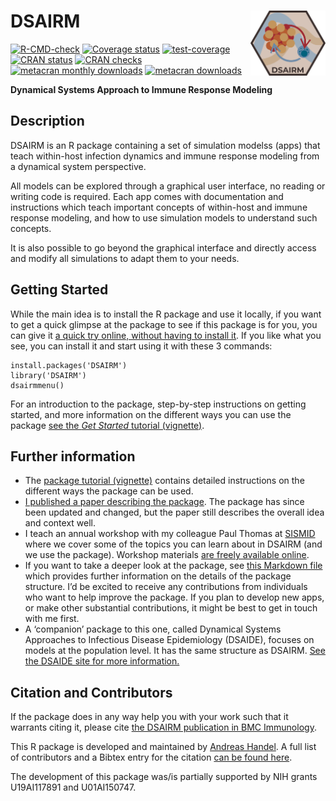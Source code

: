
<!-- README.md is generated from README.Rmd. Please edit that file -->

# DSAIRM <img src="man/figures/logo.png" align="right" alt="" width="120" />

<!-- badges: start -->

[![R-CMD-check](https://github.com/ahgroup/DSAIRM/workflows/R-CMD-check/badge.svg)](https://github.com/ahgroup/DSAIRM/actions)
[![Coverage
status](https://codecov.io/gh/ahgroup/DSAIRM/branch/master/graph/badge.svg?token=OGO3sVEcPD)](https://codecov.io/gh/ahgroup/DSAIRM)
[![test-coverage](https://github.com/ahgroup/DSAIRM/workflows/test-coverage/badge.svg)](https://github.com/ahgroup/DSAIRM/actions)
[![CRAN
status](https://www.r-pkg.org/badges/version/DSAIRM)](https://cran.r-project.org/package=DSAIRM)
[![CRAN
checks](https://cranchecks.info/badges/summary/DSAIRM)](https://cran.r-project.org/web/checks/check_results_DSAIRM.html)
[![metacran monthly
downloads](http://cranlogs.r-pkg.org/badges/DSAIRM)](https://cran.r-project.org/package=DSAIRM)
[![metacran
downloads](http://cranlogs.r-pkg.org/badges/grand-total/DSAIRM?color=ff69b4)](https://cran.r-project.org/package=DSAIRM)
<!-- badges: end -->

**Dynamical Systems Approach to Immune Response Modeling**

## Description

DSAIRM is an R package containing a set of simulation modelss (apps)
that teach within-host infection dynamics and immune response modeling
from a dynamical system perspective.

All models can be explored through a graphical user interface, no
reading or writing code is required. Each app comes with documentation
and instructions which teach important concepts of within-host and
immune response modeling, and how to use simulation models to understand
such concepts.

It is also possible to go beyond the graphical interface and directly
access and modify all simulations to adapt them to your needs.

## Getting Started

While the main idea is to install the R package and use it locally, if
you want to get a quick glimpse at the package to see if this package is
for you, you can give it [a quick try online, without having to install
it](https://shiny.ovpr.uga.edu/DSAIRM/). If you like what you see, you
can install it and start using it with these 3 commands:

    install.packages('DSAIRM')
    library('DSAIRM')
    dsairmmenu()

For an introduction to the package, step-by-step instructions on getting
started, and more information on the different ways you can use the
package [see the *Get Started* tutorial
(vignette)](https://ahgroup.github.io/DSAIRM/articles/DSAIRM.html).

## Further information

-   The [package tutorial
    (vignette)](https://ahgroup.github.io/DSAIRM/articles/DSAIRM.html)
    contains detailed instructions on the different ways the package can
    be used.
-   [I published a paper describing the
    package](https://doi.org/10.1186/s12865-019-0321-0). The package has
    since been updated and changed, but the paper still describes the
    overall idea and context well.  
-   I teach an annual workshop with my colleague Paul Thomas at
    [SISMID](https://si.biostat.washington.edu/suminst/sismid) where we
    cover some of the topics you can learn about in DSAIRM (and we use
    the package). Workshop materials [are freely available
    online](https://andreashandel.github.io/SMIcourse/).
-   If you want to take a deeper look at the package, see [this Markdown
    file](https://github.com/ahgroup/DSAIRM/blob/master/inst/docsfordevelopers/documentation.md)
    which provides further information on the details of the package
    structure. I’d be excited to receive any contributions from
    individuals who want to help improve the package. If you plan to
    develop new apps, or make other substantial contributions, it might
    be best to get in touch with me first.
-   A ‘companion’ package to this one, called Dynamical Systems
    Approaches to Infectious Disease Epidemiology (DSAIDE), focuses on
    models at the population level. It has the same structure as DSAIRM.
    [See the DSAIDE site for more
    information.](https://ahgroup.github.io/DSAIDE/)

## Citation and Contributors

If the package does in any way help you with your work such that it
warrants citing it, please cite [the DSAIRM publication in BMC
Immunology](https://doi.org/10.1186/s12865-019-0321-0).

This R package is developed and maintained by [Andreas
Handel](https://www.andreashandel.com/). A full list of contributors and
a Bibtex entry for the citation [can be found
here](https://ahgroup.github.io/DSAIRM/authors.html).

The development of this package was/is partially supported by NIH grants
U19AI117891 and U01AI150747.
